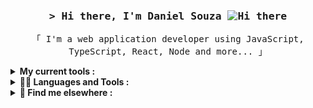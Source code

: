 <h3 align="center"><samp>&gt; Hi there, I'm Daniel Souza <img src="https://media.giphy.com/media/hvRJCLFzcasrR4ia7z/giphy.gif" height="30px" alt="Hi there" /></samp></h3>

<p align="center"> <samp>「 I'm a web application developer using JavaScript, TypeScript, React, Node and more... 」</samp> </p>

<details>
	<summary><b>My current tools :</b></summary>
	</br>

- 🌎 Front-end Web with React  
- 📡 Back-end with Node.js  
- 🛠️ Typescript  
- 🧰 And more...  
</details>

<details>
	<summary><b>👨‍💻 Languages and Tools :</b></summary>
	</br>
	
<img align="center" title="javascript" alt="javascript" height="40" width="40" src="https://github.com/devicons/devicon/blob/master/icons/javascript/javascript-original.svg">
<img align="center" title="typescript" alt="typescript" height="40" width="40" src="https://github.com/devicons/devicon/blob/master/icons/typescript/typescript-original.svg">
<img align="center" title="react" alt="react" height="40"  width="40" src="https://github.com/devicons/devicon/blob/master/icons/react/react-original.svg">
<img align="center" title="node" alt="node" height="40"  width="40" src="https://cdn.jsdelivr.net/gh/devicons/devicon/icons/nodejs/nodejs-original.svg">
<img align="center" title="express" alt="express" height="40"  width="40" src="https://github.com/devicons/devicon/blob/master/icons/express/express-original.svg">
<img align="center" title="git" alt="git" height="40"  width="40" src="https://github.com/devicons/devicon/blob/master/icons/git/git-original.svg">
<img align="center" title="postgresql" alt="postgresql" height="40"  width="40" src="https://github.com/devicons/devicon/blob/master/icons/postgresql/postgresql-original.svg">
<img align="center" title="docker" alt="docker" height="40"  width="40" src="https://github.com/devicons/devicon/blob/master/icons/docker/docker-original-wordmark.svg">
<img align="center" title="jest" alt="jest" height="40"  width="40" src="https://github.com/devicons/devicon/blob/master/icons/jest/jest-plain.svg">
<img align="center" title="html" alt="html" height="40" width="40" src="https://raw.githubusercontent.com/devicons/devicon/master/icons/html5/html5-original.svg">
<img align="center" title="css" alt="css" height="40" width="40" src="https://raw.githubusercontent.com/devicons/devicon/master/icons/css3/css3-original.svg">
<img align="center" title="nextjs" alt="nextjs" height="40" width="40" src="https://github.com/devicons/devicon/blob/master/icons/nextjs/nextjs-original.svg">
<img align="center" title="sass" alt="sass" height="40" width="40" src="https://github.com/devicons/devicon/blob/master/icons/sass/sass-original.svg">
<img align="center" title="eslint" alt="eslint" height="40" width="40" src="https://github.com/devicons/devicon/blob/master/icons/eslint/eslint-original.svg">
  
 
<img align="center" title="vscode" alt="vscode" height="40" width="40" src="https://img.icons8.com/color/48/000000/visual-studio-code-2019.png"/>   
<img align="center" title="linux" alt="linux" height="40" width="40" src="https://cdn.jsdelivr.net/gh/devicons/devicon/icons/linux/linux-original.svg"> 

</details>

<details>
	<summary><b>💬 Find me elsewhere :</b></summary>
	</br>

[![Linkedin Badge](https://img.shields.io/badge/-Daniel%20Souza-blue?style=flat-square&logo=Linkedin&logoColor=white&link=https://www.linkedin.com/in/daniel-souza01/)](https://www.linkedin.com/in/daniel-souza01/) 
[![Gmail Badge](https://img.shields.io/badge/-danielsouza51764@gmail.com-c14438?style=flat-square&logo=Gmail&logoColor=white&link=mailto:danielsouza51764@gmail.com)](mailto:danielsouza51764@gmail.com)
</details>

<!--
### Hi there 👋


**DanielSouz4/DanielSouz4** is a ✨ _special_ ✨ repository because its `README.md` (this file) appears on your GitHub profile.

Here are some ideas to get you started:

- 🔭 I’m currently working on ...
- 🌱 I’m currently learning ...
- 👯 I’m looking to collaborate on ...
- 🤔 I’m looking for help with ...
- 💬 Ask me about ...
- 📫 How to reach me: ...
- 😄 Pronouns: ...
- ⚡ Fun fact: ...
-->

